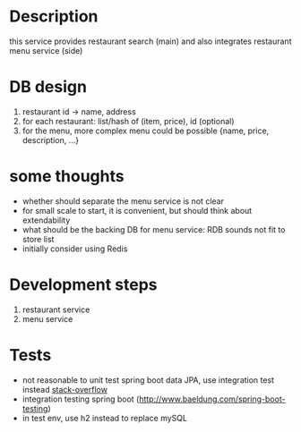 # Description
this service provides restaurant search (main) and also integrates restaurant menu service (side)

# DB design
1. restaurant id -> name, address
2. for each restaurant: list/hash of (item, price), id (optional)
3. for the menu, more complex menu could be possible {name, price, description, ...}

# some thoughts
+ whether should separate the menu service is not clear
+ for small scale to start, it is convenient, but should think about extendability
+ what should be the backing DB for menu service: RDB sounds not fit to store list
+ initially consider using Redis


# Development steps

1. restaurant service
2. menu service


# Tests
+ not reasonable to unit test spring boot data JPA, use integration test instead [stack-overflow](https://stackoverflow.com/questions/23435937/how-to-test-spring-data-repositories?utm_medium=organic&utm_source=google_rich_qa&utm_campaign=google_rich_qa)
+ integration testing spring boot (http://www.baeldung.com/spring-boot-testing)
+ in test env, use h2 instead to replace mySQL